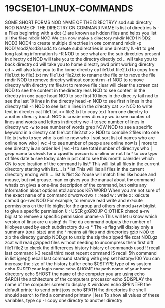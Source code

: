 # 19CSE101-LINUX-COMMANDS
SOME SHORT FORMS
NOD                                                      NAME OF THE DIRECTRYY
sod                                                      sub directry
NOD                                                      NAME OF THE DIRECTRY
CN                                                       COMMAND NAME
ls                                                       list of directries
ls -a                                                    Files beginning with a dot (.) are known as hidden files and helps you list all the files
mkdir NOD                                                We can now make a directory
mkdir NOD1 NOD2 NOD3 NOD4                                to create multiple directries in one command
mkdir -p NOD1/sod2/sod3/sod4                             to create subdirectries in one directry
ls -lrt                                                  to get long lasting information
ls -R NOD                                                to see what are the sub directries present in directry
cd NOD                                                   will take you to the directry directly
cd ..                                                    will take you to back directry
cd                                                       will take you to home directry
pwd                                                      print working directry
cd ~                                                     will also take you to the home directry
cp file1.txt file2.txt                                   to copy from file1.txt to file2.txt
mv file1.txt file2.txt                                   to rename the file or to move the file
rmdir NOD                                                to remove directry without content
rm -rf NOD                                               to remove directry with directry
rm file.txt                                              to remove file
clear                                                    will clear the screen
cat NOD                                                  to see the content in the directry
less NOD                                                 to see content in the directry in one page
head NOD                                                 to see first 10 lines in the directry
tail nod                                                 to see the last 10 lines in the directry
head -n NOD                                              to see first n lines in the directry
tail -n NOD                                              to see last n lines in the directry
cat >> NOD                                               to write text in directry
cat file1.txt >> file2.txt                               to copy text from one directry to another directry
touch NOD                                                to create new directry
wc                                                       to see number of lines and words and letters in directry
wc -l                                                    to see number of lines in directry
wc -w                                                    to see number of words
grep NOW NOD                                             to see a specific keyword in a directry
cat file1.txt file2.txt >> NOD                           to combile 2 files into one file.txt
who                                                      to see who is online now
who | sort                                               sort list of names who are online now
who | wc -l                                              to see number of people are online now
ls | more                                                to see directry in an order
ls-l | wc -l                                             to see total number of directrys
who | grep name                                          to check for a specific person is oneline or not
file *                                                   to see type of files
date                                                     to see today date in pst
cal                                                      to see this month calender
which CN                                                 to see location of the command
ls list*                                                 This will list all files in the current directory starting with list.... 
ls *list                                                 This will list all files in the current directory ending with ....list
ls ?list                                                 So ?ouse will match files like house and mouse, but not grouse.
man cn                                                   gives you the manual about the command
whatis cn                                                gives a one-line description of the command, but omits any information about options etc!
apropos KEYWORD                                          When you are not sure of the exact name of a command
drwxrwxrwx                                               r : read  w : write x : xeicute
chmod go-rwx NOD                                         For example, to remove read write and execute permissions on the file biglist for the group and others
chmod a+rw biglist                                       to give a specific permission             U : USER  g:GROUP  O:OTHER
chmod a-rw biglist                                       to remove a specific permission
uname -a                                                 This will let u know which version of linux are u using!
du                                                       The du command outputs the number of kilobyes used by each subdirectory
du -s *                                                  The -s flag will display only a summary (total size) and the * means all files and directories
gzip NOD                                                 to zip the directry
gunzip NOD.gz                                            to unzip the zip the zipped file
zcat NOD.gz                                              zcat will read gzipped files without needing to uncompress them first
diff file1 file2                                         to check the differences
history                                                  history of commands used
!!                                                       recall last command
i-3                                                      recall third most recent command
i5                                                       recall 5th command in list
igrep()                                                  recall last command starting with grep
set history=100                                          You can increase the size of the history buffer 
echo $OSTYPE                                             type of os system
echo $USER                                               your login name
echo $HOME                                               the path name of your home directory
echo $HOST                                               the name of the computer you are using
echo $ARCH                                               the architecture of the computers processor
echo $DISPLAY                                            the name of the computer screen to display X windows
echo $PRINTER                                            the default printer to send print jobs
echo $PATH                                               the directories the shell should search to find a command
printenv | less                                          To show all values of these variables, type
cp -r                                                    copy one directry to another directry




















